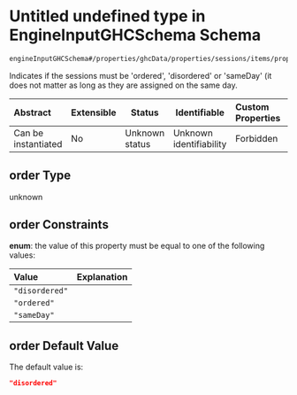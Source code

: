 # Untitled undefined type in EngineInputGHCSchema Schema

```txt
engineInputGHCSchema#/properties/ghcData/properties/sessions/items/properties/sessionRelations/properties/consecutiveGroup/properties/order
```

Indicates if the sessions must be 'ordered', 'disordered' or 'sameDay' (it does not matter as long as they are assigned on the same day.


| Abstract            | Extensible | Status         | Identifiable            | Custom Properties | Additional Properties | Access Restrictions | Defined In                                                         |
| :------------------ | ---------- | -------------- | ----------------------- | :---------------- | --------------------- | ------------------- | ------------------------------------------------------------------ |
| Can be instantiated | No         | Unknown status | Unknown identifiability | Forbidden         | Allowed               | none                | [ghc.schema.json\*](../out/ghc.schema.json "open original schema") |

## order Type

unknown

## order Constraints

**enum**: the value of this property must be equal to one of the following values:

| Value          | Explanation |
| :------------- | ----------- |
| `"disordered"` |             |
| `"ordered"`    |             |
| `"sameDay"`    |             |

## order Default Value

The default value is:

```json
"disordered"
```
